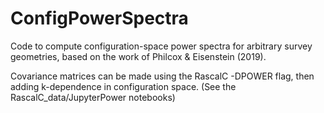 # ConfigPowerSpectra

Code to compute configuration-space power spectra for arbitrary survey geometries, based on the work of Philcox & Eisenstein (2019).

Covariance matrices can be made using the RascalC -DPOWER flag, then adding k-dependence in configuration space. (See the RascalC_data/JupyterPower notebooks)
